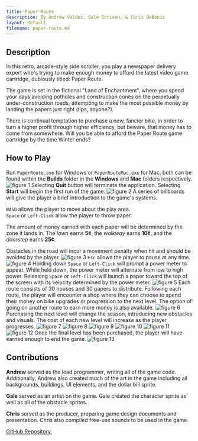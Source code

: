 ```yaml
---
title: Paper Route
description: By Andrew Valdez, Gale Scriven, & Chris DeBonis
layout: default
filename: paper-route.md
--- 
```

## Description
In this retro, arcade-style side scroller, you play a newspaper delivery expert who's trying to make enough money to afford the latest video game cartridge, dubiously titled: Paper Route.

The game is set in the fictional "Land of Enchantment", where you spend your days avoiding potholes and construction cones on the perpetually under-construction roads, attempting to make the most possible money by landing the papers just right (tips, anyone?). 

There is continual temptation to purchase a new, fancier bike, in order to turn a higher profit through higher efficiency, but beware, that money has to come from somewhere. Will you be able to afford the Paper Route game cartridge by the time Winter ends?

## How to Play
Run `PaperRoute.exe` for Windows or `PaperRouteMac.exe` for Mac, both can be found within the **Builds** folder in the **Windows** and **Mac** folders respectively.
![figure 1](resources/start-menu.png)
Selecting **Quit** button will terminate the application. Selecting **Start** will begin the first run of the game.
![figure 2](resources/tutorial.png)
A series of billboards will give the player a brief introduction to the game's systems. 

`WASD` allows the player to move about the play area.  
`Space` or `Left-Click` allow the player to throw paper.

The amount of money earned with each paper will be determined by the zone it lands in. The *lawn* earns **5¢**, the *walkway* earns **10¢**,  and the *doorstep* earns **25¢**.

Obstacles in the road will incur a movement penalty when hit and should be avoided by the player.
![figure 3](resources/spring-payout.png)
`Esc` allows the player to pause at any time.
![figure 4](resources/pause.png)
Holding down `Space` or `Left-Click` will prompt a power meter to appear. While held down, the power meter will alternate from low to high power. Releasing `Space` or `Left-Click` will launch a paper toward the top of the screen with its velocity determined by the power meter.
![figure 5](resources/power-bar.png)
Each route consists of 30 houses and 30 papers to distribute. Following each route, the player will encounter a shop where they can choose to spend their money on bike upgrades or progression to the next level. The option of going on another route to earn more money is also available.
![figure 6](resources/spring-shop.png)
Purchasing the next level will change the season, introducing new obstacles and visuals. The cost of each new level will increase as the player progresses.
![figure 7](resources/summer-level.png)
![figure 8](resources/summer-shop.png)
![figure 9](resources/fall-level.png)
![figure 10](resources/fall-shop.png)
![figure 11](resources/winter-level.png)
![figure 12](resources/winter-shop.png)
Once the final level has been purchased, the player will have earned enough to end the game.
![figure 13](resources/end-game.png)

## Contributions

**Andrew** served as the lead programmer, writing all of the game code. Additionally, Andrew also created much of the art in the game including all backgrounds, buildings, UI elements, and the dollar bill sprite.

**Gale** served as an artist on the game. Gale created the character sprite as well as all of the obstacle sprites.

**Chris** served as the producer, preparing game design documents and presentation. Chris also compiled free-use sounds to be used in the game.


<a href="https://github.com/avz-dev/paper-route">GitHub Repository.</a> 
